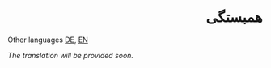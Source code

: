 <div dir="rtl">
<h1>همبستگی</h1>
</div>

Other languages [DE](./README.md), [EN](./EN.md)

*The translation will be provided soon.*
